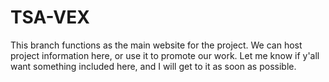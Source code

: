 TSA-VEX
=======

This branch functions as the main website for the project. We can host project information here, or use it to promote our work. Let me know if y'all want something included here, and I will get to it as soon as possible.
